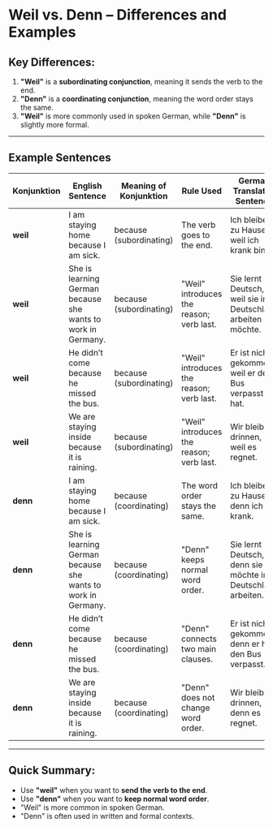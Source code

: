 # Weil vs. Denn – Differences and Examples

## Key Differences:
1. **"Weil"** is a **subordinating conjunction**, meaning it sends the verb to the end.
2. **"Denn"** is a **coordinating conjunction**, meaning the word order stays the same.
3. **"Weil"** is more commonly used in spoken German, while **"Denn"** is slightly more formal.

---

## Example Sentences

| **Konjunktion** | **English Sentence** | **Meaning of Konjunktion** | **Rule Used** | **German Translated Sentence** |
|---------------|------------------|-------------------------|------------|----------------------------|
| **weil** | I am staying home because I am sick. | because (subordinating) | The verb goes to the end. | Ich bleibe zu Hause, weil ich krank bin. |
| **weil** | She is learning German because she wants to work in Germany. | because (subordinating) | "Weil" introduces the reason; verb last. | Sie lernt Deutsch, weil sie in Deutschland arbeiten möchte. |
| **weil** | He didn’t come because he missed the bus. | because (subordinating) | "Weil" introduces the reason; verb last. | Er ist nicht gekommen, weil er den Bus verpasst hat. |
| **weil** | We are staying inside because it is raining. | because (subordinating) | "Weil" introduces the reason; verb last. | Wir bleiben drinnen, weil es regnet. |
| **denn** | I am staying home because I am sick. | because (coordinating) | The word order stays the same. | Ich bleibe zu Hause, denn ich bin krank. |
| **denn** | She is learning German because she wants to work in Germany. | because (coordinating) | "Denn" keeps normal word order. | Sie lernt Deutsch, denn sie möchte in Deutschland arbeiten. |
| **denn** | He didn’t come because he missed the bus. | because (coordinating) | "Denn" connects two main clauses. | Er ist nicht gekommen, denn er hat den Bus verpasst. |
| **denn** | We are staying inside because it is raining. | because (coordinating) | "Denn" does not change word order. | Wir bleiben drinnen, denn es regnet. |

---

## Quick Summary:

- Use **"weil"** when you want to **send the verb to the end**.
- Use **"denn"** when you want to **keep normal word order**.
- "Weil" is more common in spoken German.
- "Denn" is often used in written and formal contexts.
